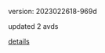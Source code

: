 version: 2023022618-969d

updated 2 avds

[details](https://github.com/0x74f917491bfa7ebfa379/ali_avd_db/blob/master/change_log/2023/02/26/18/969d.txt)